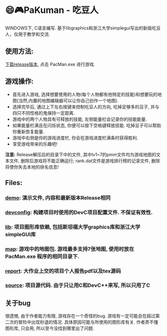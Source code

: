 # 😄🎮PaKuman - 吃豆人
WINDOWS下, C语言编写. 基于libgraphics和浙江大学simplegui写出的新版吃豆人，仅用于教学和交流.
## 使用方法:
[下载release版本](https://github.com/SankHyan24/pacuman/releases/), 点击 PacMan.exe 进行游戏.
## 游戏操作:
- 首先进入游戏, 选择想要使用的人物(每个人物都有他特定的技能)和想要玩的地图(当然,内置的地图编辑器可以让你自己创作一个地图).
- 选择完毕后, 通过上下左右按键来控制吃豆人的方向, 吃掉足够多的豆子, 并与四只不同性格的鬼保持一定距离.
- 游戏中的两个人物具有可释放的技能, 左侧能量栏会记录你的技能能量.
- 如果能量栏满且在闪烁状态, 你便可以按下空格键释放技能. 吃掉豆子可以帮助你重新恢复能量.
- 游戏中右侧是你的游戏进度栏, 你会在游戏进度栏满条时获得胜利.
- 享受游戏带来的乐趣吧! 

**注意:** Release解压后的目录下中的文件, 其中lv1~7的pmm文件均为游戏地图的文本文件, 删除后游戏将不能正确运行; rank.dat文件是游戏排行榜的记录文件, 删除将使你失去本地的排名信息!
## Files:
### [demo](https://github.com/SankHyan24/pacuman/tree/master/demo): 演示文件, 内容和最新版本Release相同
### [devconfig](https://github.com/SankHyan24/pacuman/tree/master/devconfig): 构建项目时使用的DevC项目配置文件.  不保证有效性.
### [lib](https://github.com/SankHyan24/pacuman/tree/master/lib): 项目图形库依赖, 包括斯坦福大学graphics库和浙江大学simpleGUI库
### [map](https://github.com/SankHyan24/pacuman/tree/master/map): 游戏中的地图包. 游戏最多支持7张地图, 使用时放在PacMan.exe 程序的相同目录下. 
### [report](https://github.com/SankHyan24/pacuman/tree/master/report): 大作业上交的项目个人报告pdf以及tex源码
### [source](https://github.com/SankHyan24/pacuman/tree/master/sourcecode): 项目源代码. 由于只让用C和DevC++来写, 所以只用了C
## 关于bug
很遗憾, 由于作者能力有限, 游戏存在一个奇怪的bug. 游戏有一定可能会在超过第二次的冒险中出现秒退的情况. 具体原因可能与所使用的图形库有关. 作者弄不懂图形库, 只会用, 所以至今没找到哪里出了问题.
